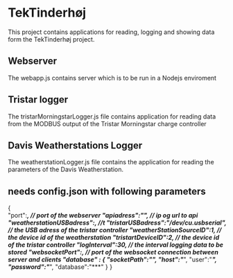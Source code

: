 # TekTinderhøj

This project contains applications for reading, logging and showing data form the TekTinderhøj project.  

## Webserver

The webapp.js contains server which is to be run in a Nodejs enviroment

## Tristar logger
The tristarMorningstarLogger.js file contains application for reading data from the MODBUS output of the Tristar Morningstar charge controller

## Davis Weatherstations Logger

The weatherstationLogger.js file contains the application for reading the parameters of the Davis Weatherstation.


## needs config.json with following parameters

{	
	"port":****, // port of the webserver
	"apiadress":"********", // ip og url to api 
	"weatherstationUSBadress":***, //t
	"tristarUSBadress":"/dev/cu.usbserial", // the USB adress of the tristar controller
	"weatherStationSourceID":1, // the device id of the weatherstation
	"tristartDeviceID":2, // the device id of the tristar controller
	"logInterval":30, // the interval logging data to be stored
	"websocketPort":***, // port of the websocket connection between server and clients
	"database" : {
		"socketPath":"***",
		"host":"***",
		"user":"***",
		"password":"***",
		"database":"***"
	}
}


